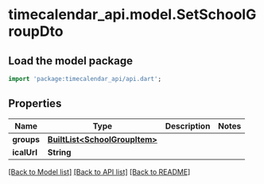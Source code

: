 # timecalendar_api.model.SetSchoolGroupDto

## Load the model package
```dart
import 'package:timecalendar_api/api.dart';
```

## Properties
Name | Type | Description | Notes
------------ | ------------- | ------------- | -------------
**groups** | [**BuiltList&lt;SchoolGroupItem&gt;**](SchoolGroupItem.md) |  | 
**icalUrl** | **String** |  | 

[[Back to Model list]](../README.md#documentation-for-models) [[Back to API list]](../README.md#documentation-for-api-endpoints) [[Back to README]](../README.md)


